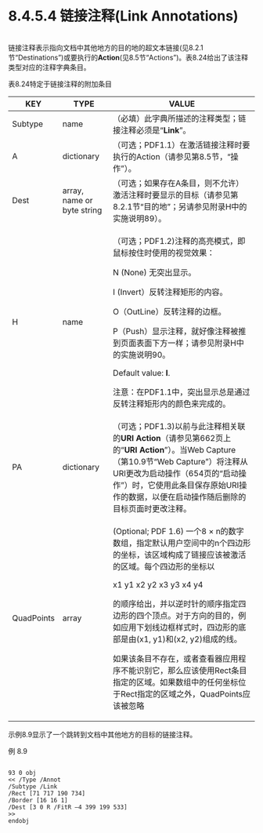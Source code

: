 # 8.4.5.4 链接注释(Link Annotations)

\
链接注释表示指向文档中其他地方的目的地的超文本链接(见8.2.1节“Destinations”)或要执行的**Action**(见8.5节“Actions”)。表8.24给出了该注释类型对应的注释字典条目。



表8.24特定于链接注释的附加条目

| KEY        | TYPE                       | VALUE                                                                                                                                                                                                                                                                                          |
| ---------- | -------------------------- | ---------------------------------------------------------------------------------------------------------------------------------------------------------------------------------------------------------------------------------------------------------------------------------------------- |
| Subtype    | name                       | （必填）此字典所描述的注释类型；链接注释必须是“**Link**”。                                                                                                                                                                                                                                                             |
| A          | dictionary                 | （可选；PDF1.1）在激活链接注释时要执行的Action（请参见第8.5节，“操作”）。                                                                                                                                                                                                                                                  |
| Dest       | array, name or byte string | （可选；如果存在A条目，则不允许）激活注释时要显示的目标（请参见第8.2.1节“目的地”；另请参见附录H中的实施说明89）。                                                                                                                                                                                                                                 |
| H          | name                       | <p>（可选；PDF1.2)注释的高亮模式，即鼠标按住时使用的视觉效果：</p><p> N  (None) 无突出显示。</p><p> I   (Invert）反转注释矩形的内容。</p><p>O（OutLine）反转注释的边框。</p><p>P（Push）显示注释，就好像注释被推到页面表面下方一样；请参见附录H中的实施说明90。</p><p>Default value: <strong>I</strong>. </p><p>注意：在PDF1.1中，突出显示总是通过反转注释矩形内的颜色来完成的。</p>                                 |
| PA         | dictionary                 | （可选；PDF1.3)以前与此注释相关联的**URI Action**（请参见第662页上的“**URI Action**”）。当Web Capture（第10.9节“Web Capture”）将注释从URI更改为启动操作（654页的“启动操作”）时，它使用此条目保存原始URI操作的数据，以便在启动操作随后删除的目标页面时更改注释。                                                                                                                        |
| QuadPoints | array                      | <p>(Optional; PDF 1.6) 一个8 × n的数字数组，指定默认用户空间中的n个四边形的坐标，该区域构成了链接应该被激活的区域。每个四边形的坐标以</p><p>x1 y1 x2 y2 x3 y3 x4 y4</p><p>的顺序给出，并以逆时针的顺序指定四边形的四个顶点。对于方向的目的，例如应用下划线边框样式时，四边形的底部是由(x1, y1)和(x2, y2)组成的线。</p><p>如果该条目不存在，或者查看器应用程序不能识别它，那么应该使用Rect条目指定的区域。如果数组中的任何坐标位于Rect指定的区域之外，QuadPoints应该被忽略</p> |

示例8.9显示了一个跳转到文档中其他地方的目标的链接注释。

例 8.9

```

93 0 obj
<< /Type /Annot
/Subtype /Link
/Rect [71 717 190 734]
/Border [16 16 1]
/Dest [3 0 R /FitR –4 399 199 533]
>>
endobj
```
